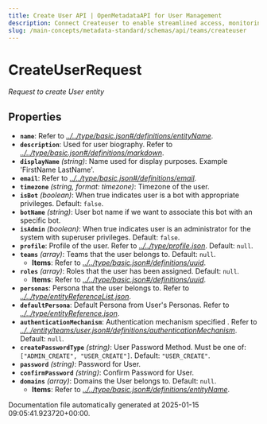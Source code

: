 ```yaml
---
title: Create User API | OpenMetadataAPI for User Management
description: Connect Createuser to enable streamlined access, monitoring, or search of enterprise data using secure and scalable integrations.
slug: /main-concepts/metadata-standard/schemas/api/teams/createuser
---
```


# CreateUserRequest

*Request to create User entity*

## Properties

- **`name`**: Refer to *[../../type/basic.json#/definitions/entityName](#/../type/basic.json#/definitions/entityName)*.
- **`description`**: Used for user biography. Refer to *[../../type/basic.json#/definitions/markdown](#/../type/basic.json#/definitions/markdown)*.
- **`displayName`** *(string)*: Name used for display purposes. Example 'FirstName LastName'.
- **`email`**: Refer to *[../../type/basic.json#/definitions/email](#/../type/basic.json#/definitions/email)*.
- **`timezone`** *(string, format: timezone)*: Timezone of the user.
- **`isBot`** *(boolean)*: When true indicates user is a bot with appropriate privileges. Default: `false`.
- **`botName`** *(string)*: User bot name if we want to associate this bot with an specific bot.
- **`isAdmin`** *(boolean)*: When true indicates user is an administrator for the system with superuser privileges. Default: `false`.
- **`profile`**: Profile of the user. Refer to *[../../type/profile.json](#/../type/profile.json)*. Default: `null`.
- **`teams`** *(array)*: Teams that the user belongs to. Default: `null`.
  - **Items**: Refer to *[../../type/basic.json#/definitions/uuid](#/../type/basic.json#/definitions/uuid)*.
- **`roles`** *(array)*: Roles that the user has been assigned. Default: `null`.
  - **Items**: Refer to *[../../type/basic.json#/definitions/uuid](#/../type/basic.json#/definitions/uuid)*.
- **`personas`**: Persona that the user belongs to. Refer to *[../../type/entityReferenceList.json](#/../type/entityReferenceList.json)*.
- **`defaultPersona`**: Default Persona from User's Personas. Refer to *[../../type/entityReference.json](#/../type/entityReference.json)*.
- **`authenticationMechanism`**: Authentication mechanism specified . Refer to *[../../entity/teams/user.json#/definitions/authenticationMechanism](#/../entity/teams/user.json#/definitions/authenticationMechanism)*. Default: `null`.
- **`createPasswordType`** *(string)*: User Password Method. Must be one of: `["ADMIN_CREATE", "USER_CREATE"]`. Default: `"USER_CREATE"`.
- **`password`** *(string)*: Password for User.
- **`confirmPassword`** *(string)*: Confirm Password for User.
- **`domains`** *(array)*: Domains the User belongs to. Default: `null`.
  - **Items**: Refer to *[../../type/basic.json#/definitions/entityName](#/../type/basic.json#/definitions/entityName)*.


Documentation file automatically generated at 2025-01-15 09:05:41.923720+00:00.
